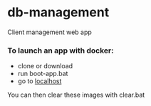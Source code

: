 # db-management

Client management web app

### To launch an app with docker:
* clone or download
* run boot-app.bat
* go to [localhost](http://localhost:8080/)

You can then clear these images with clear.bat
